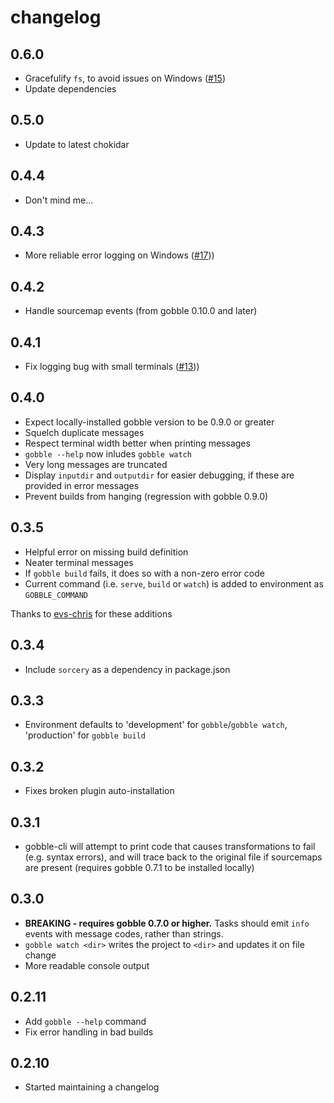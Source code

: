 # changelog

## 0.6.0

* Gracefulify `fs`, to avoid issues on Windows ([#15](https://github.com/gobblejs/gobble-cli/pull/15))
* Update dependencies

## 0.5.0

* Update to latest chokidar

## 0.4.4

* Don't mind me...

## 0.4.3

* More reliable error logging on Windows ([#17](https://github.com/gobblejs/gobble-cli/pull/17)))

## 0.4.2

* Handle sourcemap events (from gobble 0.10.0 and later)

## 0.4.1

* Fix logging bug with small terminals ([#13](https://github.com/gobblejs/gobble-cli/issues/13)))

## 0.4.0

* Expect locally-installed gobble version to be 0.9.0 or greater
* Squelch duplicate messages
* Respect terminal width better when printing messages
* `gobble --help` now inludes `gobble watch`
* Very long messages are truncated
* Display `inputdir` and `outputdir` for easier debugging, if these are provided in error messages
* Prevent builds from hanging (regression with gobble 0.9.0)

## 0.3.5

* Helpful error on missing build definition
* Neater terminal messages
* If `gobble build` fails, it does so with a non-zero error code
* Current command (i.e. `serve`, `build` or `watch`) is added to environment as `GOBBLE_COMMAND`

Thanks to [evs-chris](https://github.com/evs-chris) for these additions

## 0.3.4

* Include `sorcery` as a dependency in package.json

## 0.3.3

* Environment defaults to 'development' for `gobble`/`gobble watch`, 'production' for `gobble build`

## 0.3.2

* Fixes broken plugin auto-installation

## 0.3.1

* gobble-cli will attempt to print code that causes transformations to fail (e.g. syntax errors), and will trace back to the original file if sourcemaps are present (requires gobble 0.7.1 to be installed locally)

## 0.3.0

* **BREAKING - requires gobble 0.7.0 or higher.** Tasks should emit `info` events with message codes, rather than strings.
* `gobble watch <dir>` writes the project to `<dir>` and updates it on file change
* More readable console output

## 0.2.11

* Add `gobble --help` command
* Fix error handling in bad builds

## 0.2.10

* Started maintaining a changelog
